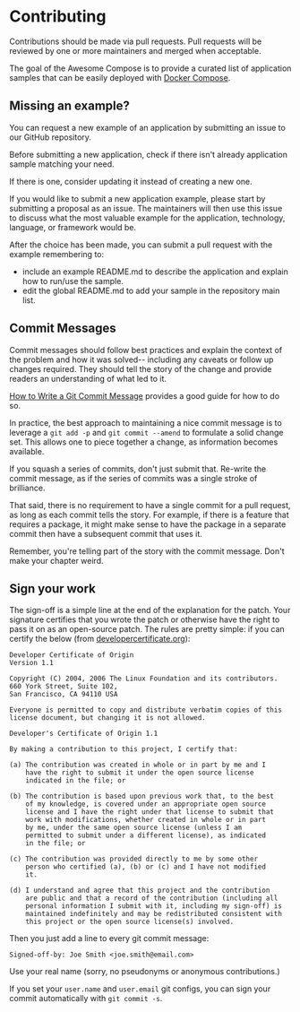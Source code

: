 # Contributing

Contributions should be made via pull requests. Pull requests will be reviewed
by one or more maintainers and merged when acceptable.

The goal of the Awesome Compose is to provide a curated list of application 
samples that can be easily deployed with [Docker Compose](https://github.com/docker/compose).

## Missing an example? 

You can request a new example of an application by submitting an issue to our GitHub repository. 

Before submitting a new application, check if there isn't already application sample matching your need.

If there is one, consider updating it instead of creating a new one.
 
If you would like to submit a new application example, please start by submitting a proposal as an issue.
The maintainers will then use this issue to discuss what the most valuable example for the application,
 technology, language, or framework would be.

After the choice has been made, you can submit a pull request with the example remembering to:
- include an example README.md to describe the application and explain how to run/use the sample.
- edit the global README.md to add your sample in the repository main list.

## Commit Messages

Commit messages should follow best practices and explain the context of the
problem and how it was solved-- including any caveats or follow up changes
required. They should tell the story of the change and provide readers an
understanding of what led to it.

[How to Write a Git Commit Message](http://chris.beams.io/posts/git-commit/)
provides a good guide for how to do so.

In practice, the best approach to maintaining a nice commit message is to
leverage a `git add -p` and `git commit --amend` to formulate a solid
change set. This allows one to piece together a change, as information becomes
available.

If you squash a series of commits, don't just submit that. Re-write the commit
message, as if the series of commits was a single stroke of brilliance.

That said, there is no requirement to have a single commit for a pull request,
as long as each commit tells the story. For example, if there is a feature that
requires a package, it might make sense to have the package in a separate commit
then have a subsequent commit that uses it.

Remember, you're telling part of the story with the commit message. Don't make
your chapter weird.

## Sign your work

The sign-off is a simple line at the end of the explanation for the patch. Your
signature certifies that you wrote the patch or otherwise have the right to pass
it on as an open-source patch. The rules are pretty simple: if you can certify
the below (from [developercertificate.org](http://developercertificate.org/)):

```
Developer Certificate of Origin
Version 1.1

Copyright (C) 2004, 2006 The Linux Foundation and its contributors.
660 York Street, Suite 102,
San Francisco, CA 94110 USA

Everyone is permitted to copy and distribute verbatim copies of this
license document, but changing it is not allowed.

Developer's Certificate of Origin 1.1

By making a contribution to this project, I certify that:

(a) The contribution was created in whole or in part by me and I
    have the right to submit it under the open source license
    indicated in the file; or

(b) The contribution is based upon previous work that, to the best
    of my knowledge, is covered under an appropriate open source
    license and I have the right under that license to submit that
    work with modifications, whether created in whole or in part
    by me, under the same open source license (unless I am
    permitted to submit under a different license), as indicated
    in the file; or

(c) The contribution was provided directly to me by some other
    person who certified (a), (b) or (c) and I have not modified
    it.

(d) I understand and agree that this project and the contribution
    are public and that a record of the contribution (including all
    personal information I submit with it, including my sign-off) is
    maintained indefinitely and may be redistributed consistent with
    this project or the open source license(s) involved.
```

Then you just add a line to every git commit message:

    Signed-off-by: Joe Smith <joe.smith@email.com>

Use your real name (sorry, no pseudonyms or anonymous contributions.)

If you set your `user.name` and `user.email` git configs, you can sign your
commit automatically with `git commit -s`.
